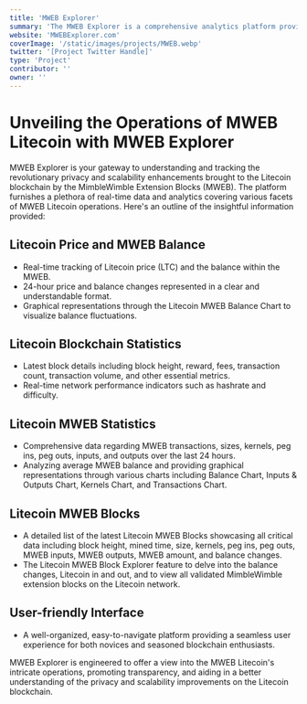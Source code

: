 ```yaml
---
title: 'MWEB Explorer'
summary: 'The MWEB Explorer is a comprehensive analytics platform providing real-time statistics and data on MWEB Litecoin's operations. From price tracking to detailed blockchain metrics and MimbleWimble Extension Block activities, MWEB Explorer is the go-to resource for all things MWEB Litecoin.'
website: 'MWEBExplorer.com'
coverImage: '/static/images/projects/MWEB.webp'
twitter: '[Project Twitter Handle]'
type: 'Project'
contributor: ''
owner: ''
---
```


# **Unveiling the Operations of MWEB Litecoin with MWEB Explorer**

MWEB Explorer is your gateway to understanding and tracking the revolutionary privacy and scalability enhancements brought to the Litecoin blockchain by the MimbleWimble Extension Blocks (MWEB). The platform furnishes a plethora of real-time data and analytics covering various facets of MWEB Litecoin operations. Here's an outline of the insightful information provided:

## **Litecoin Price and MWEB Balance**
- Real-time tracking of Litecoin price (LTC) and the balance within the MWEB.
- 24-hour price and balance changes represented in a clear and understandable format.
- Graphical representations through the Litecoin MWEB Balance Chart to visualize balance fluctuations.

## **Litecoin Blockchain Statistics**
- Latest block details including block height, reward, fees, transaction count, transaction volume, and other essential metrics.
- Real-time network performance indicators such as hashrate and difficulty.

## **Litecoin MWEB Statistics**
- Comprehensive data regarding MWEB transactions, sizes, kernels, peg ins, peg outs, inputs, and outputs over the last 24 hours.
- Analyzing average MWEB balance and providing graphical representations through various charts including Balance Chart, Inputs & Outputs Chart, Kernels Chart, and Transactions Chart.

## **Litecoin MWEB Blocks**
- A detailed list of the latest Litecoin MWEB Blocks showcasing all critical data including block height, mined time, size, kernels, peg ins, peg outs, MWEB inputs, MWEB outputs, MWEB amount, and balance changes.
- The Litecoin MWEB Block Explorer feature to delve into the balance changes, Litecoin in and out, and to view all validated MimbleWimble extension blocks on the Litecoin network.

## **User-friendly Interface**
- A well-organized, easy-to-navigate platform providing a seamless user experience for both novices and seasoned blockchain enthusiasts.

MWEB Explorer is engineered to offer a view into the MWEB Litecoin's intricate operations, promoting transparency, and aiding in a better understanding of the privacy and scalability improvements on the Litecoin blockchain. 
